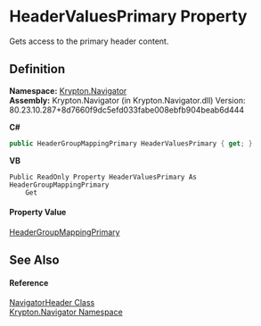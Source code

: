 # HeaderValuesPrimary Property


Gets access to the primary header content.



## Definition
**Namespace:** <a href="a21ac074-d119-3dc6-bd1c-d3a12c0128bc.md">Krypton.Navigator</a>  
**Assembly:** Krypton.Navigator (in Krypton.Navigator.dll) Version: 80.23.10.287+8d7660f9dc5efd033fabe008ebfb904beab6d444

**C#**
``` C#
public HeaderGroupMappingPrimary HeaderValuesPrimary { get; }
```
**VB**
``` VB
Public ReadOnly Property HeaderValuesPrimary As HeaderGroupMappingPrimary
	Get
```



#### Property Value
<a href="3149b491-991c-9121-44fc-162e54e6d779.md">HeaderGroupMappingPrimary</a>

## See Also


#### Reference
<a href="03e33cca-ecc9-b16b-acb4-90d9ee7e7257.md">NavigatorHeader Class</a>  
<a href="a21ac074-d119-3dc6-bd1c-d3a12c0128bc.md">Krypton.Navigator Namespace</a>  
